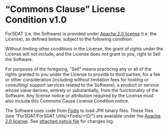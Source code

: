 # “Commons Clause” License Condition v1.0

ForSDAT (i.e. the Software) is provided under [Apache 2.0 license](http://www.apache.org/licenses/LICENSE-2.0) (i.e. the License), as defined below, subject to the following condition.
 
Without limiting other conditions in the License, the grant of rights under the License will not include, and the License does not grant to you,  right to Sell the Software.
 
For purposes of the foregoing, “Sell” means practicing any or all of the rights granted to you under the License to provide to third parties, for a fee or other consideration (including without limitation fees for hosting or consulting/ support services related to the Software), a product or service whose value derives, entirely or substantially, from the functionality of the Software.  Any license notice or attribution required by the License must also include this Commons Cause License Condition notice.

The Software uses code from [Fodis](https://github.com/galvanetto/Fodis) to load JPK binary files.
These files (see "ForSDAT/ForSDAT Utils/+Fodis/+IO/") are available under the [Apache 2.0 license](http://www.apache.org/licenses/LICENSE-2.0).
See [attached notice file](https://github.com/TaDuAs/ForSDAT/blob/master/ChangeLog.md) for changes log.
